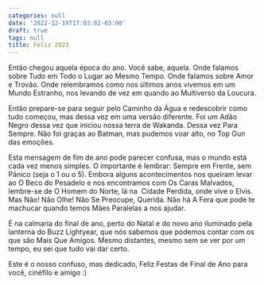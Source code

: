 ```yaml
---
categories: null
date: '2022-12-19T17:03:02-03:00'
draft: true
tags: null
title: Feliz 2023
---
```


Então chegou aquela época do ano. Você sabe, aquela. Onde falamos sobre Tudo em Todo o Lugar ao Mesmo Tempo. Onde falamos sobre Amor e Trovão. Onde relembramos como nos últimos anos vivemos em um Mundo Estranho, nos levando de vez em quando ao Multiverso da Loucura.

Então prepare-se para seguir pelo Caminho da Água e redescobrir como tudo começou, mas dessa vez em uma versão diferente. Foi um Adão Negro dessa vez que iniciou nossa terra de Wakanda. Dessa vez Para Sempre. Não foi graças ao Batman, mas pudemos voar alto, no Top Gun das emoções.

Esta mensagem de fim de ano pode parecer confusa, mas o mundo está cada vez menos simples. O importante é lembrar: Sempre em Frente, sem Pânico (seja o 1 ou o 5). Embora alguns acontecimentos nos queiram levar ao O Beco do Pesadelo e nos encontramos com Os Caras Malvados, lembre-se de O Homem do Norte, lá na 
Cidade Perdida, onde vive o Elvis. Mas Não! Não Olhe! Não Se Preocupe, Querida. Não há A Fera que pode te machucar quando temos Mães Paralelas a nos ajudar.

É na calmaria do final de ano, perto do Natal e do novo ano iluminado pela lanterna do Buzz Lightyear, que nós sabemos que podemos contar com os que são Mais Que Amigos. Mesmo distantes, mesmo sem se ver por um tempo, eu sei que tudo vai dar certo.

Este é o nosso confuso, mas dedicado, Feliz Festas de Final de Ano para você, cinéfilo e amigo :)